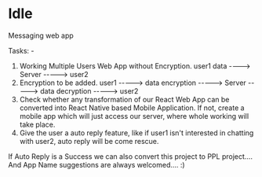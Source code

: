 # Idle
Messaging web app

Tasks: -
1. Working Multiple Users Web App without Encryption.
   user1 data ----> Server -----> user2
2. Encryption to be added.
   user1 -----> data encryption  -----> Server -----> data decryption -----> user2
3. Check whether any transformation of our React Web App can be converted into React Native based Mobile Application.
   If not, create a mobile app which will just access our server, where whole working will take place.
4. Give the user a auto reply feature, like if user1 isn't interested in chatting with user2, auto reply will be come rescue.

If Auto Reply is a Success we can also convert this project to PPL project....
And App Name suggestions are always welcomed....
:)

